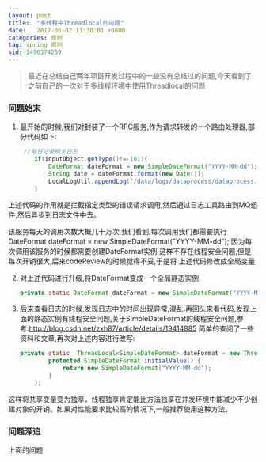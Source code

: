 ```yaml
---
layout: post
title:  "多线程中Threadlocal的问题"
date:   2017-06-02 11:30:01 +0800
categories: 原创
tag: spring 原创
sid: 1496374259
---
```


>  最近在总结自己两年项目开发过程中的一些没有总结过的问题,今天看到了之前自己的一次对于多线程环境中使用Threadlocal的问题

### 问题始末

1. 最开始的时候,我们对封装了一个RPC服务,作为请求转发的一个路由处理器,部分代码如下:

    ~~~java
     //每日记录相关日志
        if(inputObject.getType()!=-101){
            DateFormat dateFormat = new SimpleDateFormat("YYYY-MM-dd");
            String date = dateFormat.format(new Date());
            LocalLogUtil.appendLog("/data/logs/dataprocess/dataprocess.log."+date , inputObject.toMQMessage());
        }
    ~~~

上述代码的作用就是拦截指定类型的错误请求调用,然后通过日志工具路由到MQ组件,然后异步到日志文件中去。

该服务每天的调用次数大概几十万次,我们看到,每次调用我们都需要执行DateFormat dateFormat = new SimpleDateFormat("YYYY-MM-dd");
因为每次调用该服务的时候都需要创建DateFormat实例,这样不存在线程安全问题,但是每次开销很大,后来codeReview的时候觉得不妥,于是将
上述代码修改成全局变量

2. 对上述代码进行升级,将DateFormat变成一个全局静态实例

    ~~~java
    private static DateFormat dateFormat = new SimpleDateFormat("YYYY-MM-dd");
    ~~~


3. 后来查看日志的时候,发现日志中的时间出现异常,混乱.再回头来看代码,发现上面的静态实例有线程安全问题,关于SimpleDateFormat的线程安全问题,参考:http://blog.csdn.net/zxh87/article/details/19414885
简单的查阅了一些资料和文章,再次对上述内容进行改写:

    ~~~java
    private static  ThreadLocal<SimpleDateFormat> dateFormat = new ThreadLocal<SimpleDateFormat>(){
            protected SimpleDateFormat initialValue() {
                return new SimpleDateFormat("YYYY-MM-dd");
            }
        };
    ~~~

这样将共享变量变为独享，线程独享肯定能比方法独享在并发环境中能减少不少创建对象的开销。如果对性能要求比较高的情况下,一般推荐使用这种方法。

### 问题深追

上面的问题
